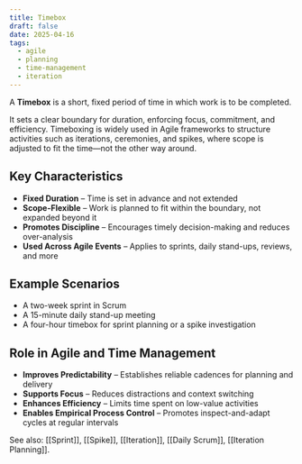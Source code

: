 ```yaml
---
title: Timebox
draft: false
date: 2025-04-16
tags:
  - agile
  - planning
  - time-management
  - iteration
---
```


A **Timebox** is a short, fixed period of time in which work is to be completed.

It sets a clear boundary for duration, enforcing focus, commitment, and efficiency. Timeboxing is widely used in Agile frameworks to structure activities such as iterations, ceremonies, and spikes, where scope is adjusted to fit the time—not the other way around.

## Key Characteristics

- **Fixed Duration** – Time is set in advance and not extended  
- **Scope-Flexible** – Work is planned to fit within the boundary, not expanded beyond it  
- **Promotes Discipline** – Encourages timely decision-making and reduces over-analysis  
- **Used Across Agile Events** – Applies to sprints, daily stand-ups, reviews, and more  

## Example Scenarios

- A two-week sprint in Scrum  
- A 15-minute daily stand-up meeting  
- A four-hour timebox for sprint planning or a spike investigation  

## Role in Agile and Time Management

- **Improves Predictability** – Establishes reliable cadences for planning and delivery  
- **Supports Focus** – Reduces distractions and context switching  
- **Enhances Efficiency** – Limits time spent on low-value activities  
- **Enables Empirical Process Control** – Promotes inspect-and-adapt cycles at regular intervals  

See also: [[Sprint]], [[Spike]], [[Iteration]], [[Daily Scrum]], [[Iteration Planning]].
